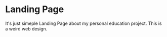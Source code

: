 # Landing Page
It's just simeple Landing Page about my personal education project.
This is a weird web design.
